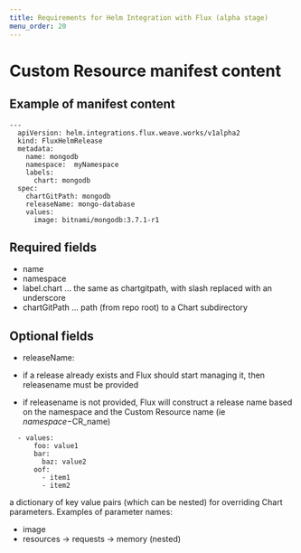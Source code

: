 ```yaml
---
title: Requirements for Helm Integration with Flux (alpha stage)
menu_order: 20
---
```


# Custom Resource manifest content
## Example of manifest content

```
---
  apiVersion: helm.integrations.flux.weave.works/v1alpha2
  kind: FluxHelmRelease
  metadata:
    name: mongodb
    namespace:  myNamespace
    labels:
      chart: mongodb
  spec:
    chartGitPath: mongodb
    releaseName: mongo-database
    values:
      image: bitnami/mongodb:3.7.1-r1
```

## Required fields

 - name
 - namespace
 - label.chart  ... the same as chartgitpath, with slash replaced with  an underscore
 - chartGitPath ... path (from repo root) to a Chart subdirectory


## Optional fields

 - releaseName:

  - if a release already exists and Flux should start managing it, then releasename must be provided
  - if releasename is not provided, Flux will construct a release name based on the namespace and the Custom Resource name (ie $namespace-$CR_name)

```
  - values:
      foo: value1
      bar:
        baz: value2
      oof:
        - item1
        - item2
```

  a dictionary of key value pairs (which can be nested) for overriding Chart parameters. Examples of parameter names:

  - image
  - resources -> requests -> memory (nested)
